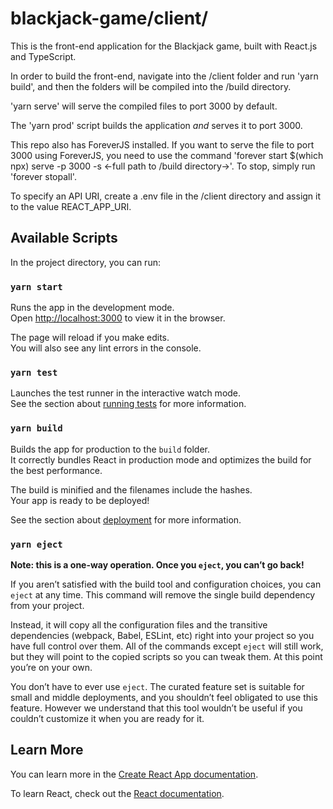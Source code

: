 # blackjack-game/client/
This is the front-end application for the Blackjack game, built with React.js and TypeScript.

In order to build the front-end, navigate into the /client folder and run 'yarn build', and then the folders will be compiled into the /build directory.

'yarn serve' will serve the compiled files to port 3000 by default.

The 'yarn prod' script builds the application *and* serves it to port 3000.

This repo also has ForeverJS installed. If you want to serve the file to port 3000 using ForeverJS, you need to use the command 'forever start $(which npx) serve -p 3000 -s <-full path to /build directory->'. To stop, simply run 'forever stopall'.

To specify an API URI, create a .env file in the /client directory and assign it to the value REACT_APP_URI.

## Available Scripts

In the project directory, you can run:

### `yarn start`

Runs the app in the development mode.\
Open [http://localhost:3000](http://localhost:3000) to view it in the browser.

The page will reload if you make edits.\
You will also see any lint errors in the console.

### `yarn test`

Launches the test runner in the interactive watch mode.\
See the section about [running tests](https://facebook.github.io/create-react-app/docs/running-tests) for more information.

### `yarn build`

Builds the app for production to the `build` folder.\
It correctly bundles React in production mode and optimizes the build for the best performance.

The build is minified and the filenames include the hashes.\
Your app is ready to be deployed!

See the section about [deployment](https://facebook.github.io/create-react-app/docs/deployment) for more information.

### `yarn eject`

**Note: this is a one-way operation. Once you `eject`, you can’t go back!**

If you aren’t satisfied with the build tool and configuration choices, you can `eject` at any time. This command will remove the single build dependency from your project.

Instead, it will copy all the configuration files and the transitive dependencies (webpack, Babel, ESLint, etc) right into your project so you have full control over them. All of the commands except `eject` will still work, but they will point to the copied scripts so you can tweak them. At this point you’re on your own.

You don’t have to ever use `eject`. The curated feature set is suitable for small and middle deployments, and you shouldn’t feel obligated to use this feature. However we understand that this tool wouldn’t be useful if you couldn’t customize it when you are ready for it.

## Learn More

You can learn more in the [Create React App documentation](https://facebook.github.io/create-react-app/docs/getting-started).

To learn React, check out the [React documentation](https://reactjs.org/).
